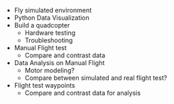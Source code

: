 - Fly simulated environment 
- Python Data Visualization 
- Build a quadcopter
  - Hardware testing
  - Troubleshooting 
- Manual Flight test 
  - Compare and contrast data
- Data Analysis on Manual Flight
  - Motor modeling? 
  - Compare between simulated and real flight test? 
- Flight test waypoints 
  - Compare and contrast data for analysis